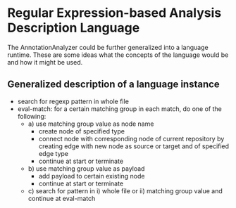 # Regular Expression-based Analysis Description Language

The AnnotationAnalyzer could be further generalized into a language runtime.
These are some ideas what the concepts of the language would be and how it might be used.

## Generalized description of a language instance

- search for regexp pattern in whole file
- eval-match: for a certain matching group in each match, do one of the following:
  - a) use matching group value as node name
    - create node of specified type
    - connect node with corresponding node of current repository by creating edge with new node as source or target and of specified edge type
    - continue at start or terminate
  - b) use matching group value as payload
    - add payload to certain existing node
    - continue at start or terminate
  - c) search for pattern in i) whole file or ii) matching group value
  and continue at eval-match